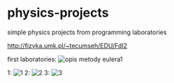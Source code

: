 # physics-projects
simple physics projects from programming laboratories


http://fizyka.umk.pl/~tecumseh/EDU/FdI2

first laboratories:
![opis metody eulera1](https://user-images.githubusercontent.com/107136361/229503292-4cac8d26-ba83-4f9f-8a80-309e9fcb28f5.png)

1: 
![1](https://user-images.githubusercontent.com/107136361/229577085-8a67f497-3e22-438a-8307-b715c45ab04e.svg)
2:
![2](https://user-images.githubusercontent.com/107136361/229577521-d217cd8b-9b4a-43c3-ac07-f12413e109da.svg)
3:
![3](https://user-images.githubusercontent.com/107136361/229577142-a465b3e1-cecf-4039-b010-976cd006aa17.svg)
